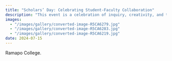 ```yaml
---
title: "Scholars’ Day: Celebrating Student-Faculty Collaboration"
description: "This event is a celebration of inquiry, creativity, and the meaningful partnerships between students and faculty. I’m proud to mentor and collaborate with students as they develop and showcase their research, turning ideas into presentations and curiosity into scholarship."
images:
  - "/images/gallery/converted-image-R5CA6279.jpg"
  - "/images/gallery/converted-image-R5CA6283.jpg"
  - "/images/gallery/converted-image-R5CA6219.jpg"
date: 2024-07-15
---
```


Ramapo College.
